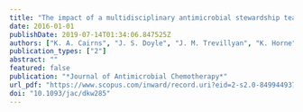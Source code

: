 ```yaml
---
title: "The impact of a multidisciplinary antimicrobial stewardship team on the timeliness of antimicrobial therapy in patients with positive blood cultures: A randomized controlled trial"
date: 2016-01-01
publishDate: 2019-07-14T01:34:06.847525Z
authors: ["K. A. Cairns", "J. S. Doyle", "J. M. Trevillyan", "K. Horne", "R. L. Stuart", "N. Bushett", "M. K. Yong", "P. G. Kelley", "M. J. Dooley", "A. C. Cheng"]
publication_types: ["2"]
abstract: ""
featured: false
publication: "*Journal of Antimicrobial Chemotherapy*"
url_pdf: "https://www.scopus.com/inward/record.uri?eid=2-s2.0-84994493724&doi=10.1093%2fjac%2fdkw285&partnerID=40&md5=555c5d4a042a47795ce731a8a8c7f36c http://jac.oxfordjournals.org/content/71/11/3276.full.pdf"
doi: "10.1093/jac/dkw285"
---
```


